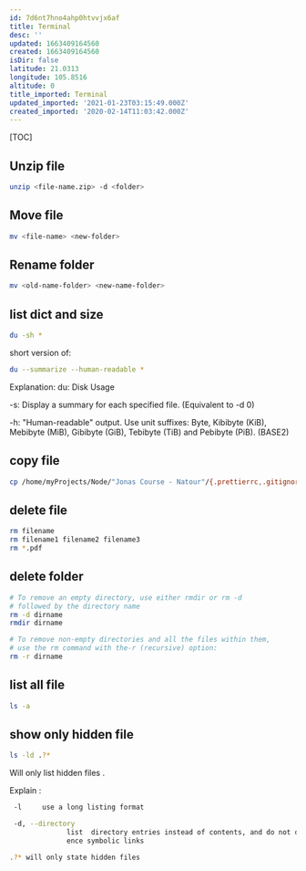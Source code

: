 ```yaml
---
id: 7d6nt7hno4ahp0htvvjx6af
title: Terminal
desc: ''
updated: 1663409164560
created: 1663409164560
isDir: false
latitude: 21.0313
longitude: 105.8516
altitude: 0
title_imported: Terminal
updated_imported: '2021-01-23T03:15:49.000Z'
created_imported: '2020-02-14T11:03:42.000Z'
---
```


[TOC]



## Unzip file

```bash
unzip <file-name.zip> -d <folder>
```

## Move file
```bash
mv <file-name> <new-folder>
```

## Rename folder

```bash
mv <old-name-folder> <new-name-folder>
```

## list dict and size

```bash
du -sh *
```
short version of:
```bash
du --summarize --human-readable *
```

Explanation:
du: Disk Usage

-s: Display a summary for each specified file. (Equivalent to -d 0)

-h: "Human-readable" output. Use unit suffixes: Byte, Kibibyte (KiB), Mebibyte (MiB), Gibibyte (GiB), Tebibyte (TiB) and Pebibyte (PiB). (BASE2)



## copy file
```bash
cp /home/myProjects/Node/"Jonas Course - Natour"/{.prettierrc,.gitignore,.eslintrc.json} /home/myProjects/Node/learn-mongoose    
```

## delete file

```bash
rm filename
rm filename1 filename2 filename3
rm *.pdf
```
## delete folder
```bash
# To remove an empty directory, use either rmdir or rm -d
# followed by the directory name
rm -d dirname
rmdir dirname

# To remove non-empty directories and all the files within them,
# use the rm command with the-r (recursive) option:
rm -r dirname
```

## list all file

```bash
ls -a
```

## show only hidden file

```bash
ls -ld .?* 
```
Will only list hidden files .

Explain :

```bash
 -l     use a long listing format

 -d, --directory
              list  directory entries instead of contents, and do not derefer‐
              ence symbolic links

.?* will only state hidden files 
```